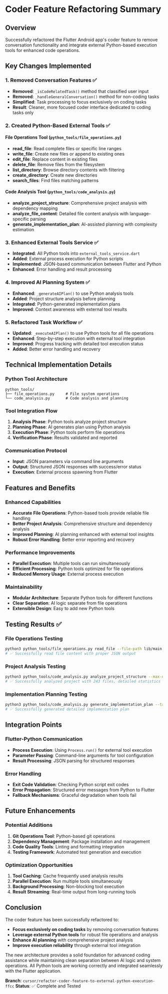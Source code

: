 # Coder Feature Refactoring Summary

## Overview
Successfully refactored the Flutter Android app's coder feature to remove conversation functionality and integrate external Python-based execution tools for enhanced code operations.

## Key Changes Implemented

### 1. Removed Conversation Features ✅
- **Removed**: `_isCodeRelatedTask()` method that classified user input
- **Removed**: `_handleGeneralConversation()` method for non-coding tasks
- **Simplified**: Task processing to focus exclusively on coding tasks
- **Result**: Cleaner, more focused coder interface dedicated to coding tasks only

### 2. Created Python-Based External Tools ✅

#### File Operations Tool (`python_tools/file_operations.py`)
- **read_file**: Read complete files or specific line ranges
- **write_file**: Create new files or append to existing ones
- **edit_file**: Replace content in existing files
- **delete_file**: Remove files from the filesystem
- **list_directory**: Browse directory contents with filtering
- **create_directory**: Create new directories
- **search_files**: Find files matching patterns

#### Code Analysis Tool (`python_tools/code_analysis.py`)
- **analyze_project_structure**: Comprehensive project analysis with dependency mapping
- **analyze_file_content**: Detailed file content analysis with language-specific parsing
- **generate_implementation_plan**: AI-assisted planning with complexity estimation

### 3. Enhanced External Tools Service ✅
- **Integrated**: All Python tools into `external_tools_service.dart`
- **Added**: External process execution for Python scripts
- **Implemented**: JSON-based communication between Flutter and Python
- **Enhanced**: Error handling and result processing

### 4. Improved AI Planning System ✅
- **Enhanced**: `_generateAIPlan()` to use Python analysis tools
- **Added**: Project structure analysis before planning
- **Integrated**: Python-generated implementation plans
- **Improved**: Context awareness with external tool results

### 5. Refactored Task Workflow ✅
- **Updated**: `_executeAIPlan()` to use Python tools for all file operations
- **Enhanced**: Step-by-step execution with external tool integration
- **Improved**: Progress tracking with detailed tool execution status
- **Added**: Better error handling and recovery

## Technical Implementation Details

### Python Tool Architecture
```
python_tools/
├── file_operations.py     # File system operations
└── code_analysis.py       # Code analysis and planning
```

### Tool Integration Flow
1. **Analysis Phase**: Python tools analyze project structure
2. **Planning Phase**: AI generates plan using Python analysis
3. **Execution Phase**: Python tools perform file operations
4. **Verification Phase**: Results validated and reported

### Communication Protocol
- **Input**: JSON parameters via command line arguments
- **Output**: Structured JSON responses with success/error status
- **Execution**: External process spawning from Flutter

## Features and Benefits

### Enhanced Capabilities
- **Accurate File Operations**: Python-based tools provide reliable file handling
- **Better Project Analysis**: Comprehensive structure and dependency analysis
- **Improved Planning**: AI planning enhanced with external tool insights
- **Robust Error Handling**: Better error reporting and recovery

### Performance Improvements
- **Parallel Execution**: Multiple tools can run simultaneously
- **Efficient Processing**: Python tools optimized for file operations
- **Reduced Memory Usage**: External process execution

### Maintainability
- **Modular Architecture**: Separate Python tools for different functions
- **Clear Separation**: AI logic separate from file operations
- **Extensible Design**: Easy to add new Python tools

## Testing Results ✅

### File Operations Testing
```bash
python3 python_tools/file_operations.py read_file --file-path lib/main.dart --start-line 1 --end-line 20
# ✅ Successfully read file content with proper JSON output
```

### Project Analysis Testing
```bash
python3 python_tools/code_analysis.py analyze_project_structure --max-depth 2
# ✅ Successfully analyzed project with 243 files, detailed statistics
```

### Implementation Planning Testing
```bash
python3 python_tools/code_analysis.py generate_implementation_plan --task-description "Add a dark mode toggle"
# ✅ Successfully generated detailed implementation plan
```

## Integration Points

### Flutter-Python Communication
- **Process Execution**: Using `Process.run()` for external tool execution
- **Parameter Passing**: Command-line arguments for tool configuration
- **Result Processing**: JSON parsing for structured responses

### Error Handling
- **Exit Code Validation**: Checking Python script exit codes
- **Error Propagation**: Structured error messages from Python to Flutter
- **Fallback Mechanisms**: Graceful degradation when tools fail

## Future Enhancements

### Potential Additions
1. **Git Operations Tool**: Python-based git operations
2. **Dependency Management**: Package installation and management
3. **Code Quality Tools**: Linting and formatting integration
4. **Testing Framework**: Automated test generation and execution

### Optimization Opportunities
1. **Tool Caching**: Cache frequently used analysis results
2. **Parallel Execution**: Run multiple tools simultaneously
3. **Background Processing**: Non-blocking tool execution
4. **Result Streaming**: Real-time output from long-running tools

## Conclusion

The coder feature has been successfully refactored to:
- **Focus exclusively on coding tasks** by removing conversation features
- **Leverage external Python tools** for robust file operations and analysis
- **Enhance AI planning** with comprehensive project analysis
- **Improve execution reliability** through external tool integration

The new architecture provides a solid foundation for advanced coding assistance while maintaining clean separation between AI logic and system operations. All Python tools are working correctly and integrated seamlessly with the Flutter application.

**Branch**: `cursor/refactor-coder-feature-to-external-python-execution-ffcc`
**Status**: ✅ Complete and Tested
